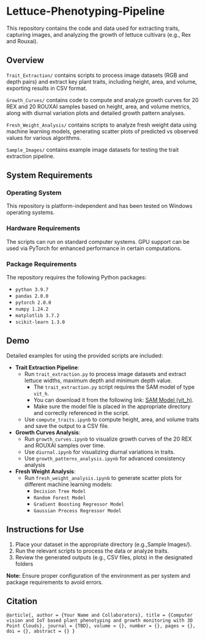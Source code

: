 # Lettuce-Phenotyping-Pipeline
This repository contains the code and data used for extracting traits, capturing images, and analyzing the growth of lettuce cultivars (e.g., Rex and Rouxai). 

## Overview
`Trait_Extraction/` contains scripts to process image datasets (RGB and depth pairs) and extract key plant traits, including height, area, and volume, exporting results in CSV format.

`Growth_Curves/` contains code to compute and analyze growth curves for 20 REX and 20 ROUXAI samples based on height, area, and volume metrics, along with diurnal variation plots and detailed growth pattern analyses.

`Fresh_Weight_Analysis/` contains scripts to analyze fresh weight data using machine learning models, generating scatter plots of predicted vs observed values for various algorithms.

`Sample_Images/` contains example image datasets for testing the trait extraction pipeline.

## System Requirements
### Operating System
This repository is platform-independent and has been tested on Windows operating systems.
### Hardware Requirements
The scripts can run on standard computer systems. GPU support can be used via PyTorch for enhanced performance in certain computations.
### Package Requirements
The repository requires the following Python packages:
* `python 3.9.7`
* `pandas 2.0.0`
* `pytorch 2.0.0`
* `numpy 1.24.2`
* `matplotlib 3.7.2`
* `scikit-learn 1.3.0`

## Demo
Detailed examples for using the provided scripts are included:
* **Trait Extraction Pipeline**:
  * Run `trait_extraction.py` to process image datasets and extract lettuce widths, maximum depth and minimum depth value.
    *  The `trait_extraction.py` script requires the SAM model of type `vit_h`.
    * You can download it from the following link: [SAM Model (vit_h)](https://dl.fbaipublicfiles.com/segment_anything/sam_vit_h_4b8939.pth).
    * Make sure the model file is placed in the appropriate directory and correctly referenced in the script.
  * Use `compute_traits.ipynb` to compute height, area, and volume traits and save the output to a CSV file.
* **Growth Curves Analysis**:
  * Run `growth_curves.ipynb` to visualize growth curves of the 20 REX and ROUXAI samples over time.
  * Use `diurnal.ipynb` for visualizing diurnal variations in traits.
  * Use `growth_patterns_analysis.ipynb` for advanced consistency analysis
* **Fresh Weight Analysis**:
  * Run `fresh_weight_analysis.ipynb` to generate scatter plots for different machine learning models:
    * `Decision Tree Model`
    * `Random Forest Model`
    * `Gradient Boosting Regressor Model`
    * `Gaussian Process Regressor Model`

## Instructions for Use
1) Place your dataset in the appropriate directory (e.g.,⁣Sample Images/).
2) Run the relevant scripts to process the data or analyze traits.
3) Review the generated outputs (e.g., CSV files, plots) in the designated folders

**Note:** Ensure proper configuration of the environment as per system and package requirements to avoid errors.

## Citation
`@article{,
author = {Your Name and Collaborators},
title = {Computer vision and IoT based plant phenotyping and growth monitoring with 3D Point Clouds},
journal = {TBD},
volume = {},
number = {},
pages = {},
doi = {},
abstract = {}
}`


 

 





